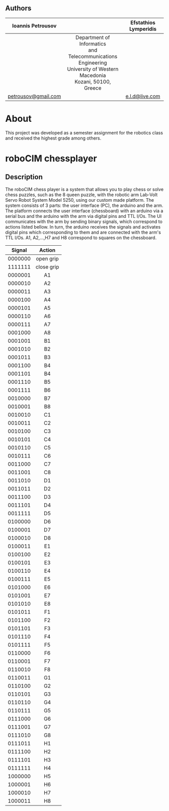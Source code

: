 Authors
--------------

| Ioannis Petrousov |  | Efstathios Lymperidis |
|:-:|:-:|:-:|
|| Department of Informatics <br /> and Telecommunications Engineering <br /> University of Western Macedonia <br /> Kozani, 50100, Greece  |   |
|  petrousov@gmail.com   |   | e.l.d@live.com  |


About
=====
This project was developed as a semester assignment for the robotics class and received the highest grade among others.

# roboCIM chessplayer #

## Description ##
<p>

The roboCIM chess player is a system that allows you to play chess or solve chess puzzles, such as the 8 queen puzzle, with the robotic arm Lab-Volt Servo Robot System Model 5250,
using our custom made platform.
The system consists of 3 parts: the user interface (PC), the arduino and the arm.
The platform connects the user interface (chessboard) with an arduino via a serial bus and the arduino with the arm via digital pins and TTL I/Os.
The UI communicates with the arm by sending binary signals, which correspond to actions listed bellow.
In turn, the arduino receives the signals and activates digital pins which corresponding to them and are connected with the arm's TTL I/Os.
A1, A2,...,H7 and H8 correspond to squares on the chessboard.

<p/>

| Signal  | Action  |
| ------- |:---------:|
| 0000000 | open grip |
| 1111111 | close grip|
| 0000001 | A1        |
| 0000010 | A2|
| 0000011 | A3|
| 0000100 | A4|
| 0000101 | A5|
| 0000110 | A6|
| 0000111 | A7|
| 0001000 | A8|
| 0001001 | B1|
| 0001010 | B2|
| 0001011 | B3|
| 0001100 | B4|
| 0001101 | B4|
| 0001110 | B5|
| 0001111 | B6|
| 0010000 | B7|
| 0010001 | B8|
| 0010010 | C1|
| 0010011 | C2|
| 0010100 | C3|
| 0010101 | C4|
| 0010110 | C5|
| 0010111 | C6|
| 0011000 | C7|
| 0011001 | C8|
| 0011010 | D1|
| 0011011 | D2|
| 0011100 | D3|
| 0011101 | D4|
| 0011111 | D5|
| 0100000 | D6|
| 0100001 | D7|
| 0100010 | D8|
| 0100011 | E1|
| 0100100 | E2|
| 0100101 | E3|
| 0100110 | E4|
| 0100111 | E5|
| 0101000 | E6|
| 0101001 | E7|
| 0101010 | E8|
| 0101011 | F1|
| 0101100 | F2|
| 0101101 | F3|
| 0101110 | F4|
| 0101111 | F5|
| 0110000 | F6|
| 0110001 | F7|
| 0110010 | F8|
| 0110011 | G1|
| 0110100 | G2|
| 0110101 | G3|
| 0110110 | G4|
| 0110111 | G5|
| 0111000 | G6|
| 0111001 | G7|
| 0111010 | G8|
| 0111011 | H1|
| 0111100 | H2|
| 0111101 | H3|
| 0111111 | H4|
| 1000000 | H5|
| 1000001 | H6|
| 1000010 | H7|
| 1000011 | H8|
<br />


